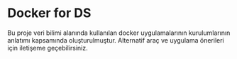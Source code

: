 # Docker for DS
Bu proje veri bilimi alanında kullanılan docker uygulamalarının kurulumlarının anlatımı kapsamında oluşturulmuştur. Alternatif araç ve uygulama önerileri için iletişeme geçebilirsiniz.
